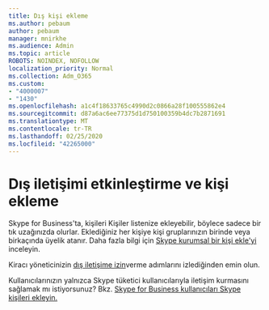 ```yaml
---
title: Dış kişi ekleme
ms.author: pebaum
author: pebaum
manager: mnirkhe
ms.audience: Admin
ms.topic: article
ROBOTS: NOINDEX, NOFOLLOW
localization_priority: Normal
ms.collection: Adm_O365
ms.custom:
- "4000007"
- "1430"
ms.openlocfilehash: a1c4f18633765c4990d2c0866a28f100555862e4
ms.sourcegitcommit: d87a6ac6ee77375d1d750100359b4dc7b2871691
ms.translationtype: MT
ms.contentlocale: tr-TR
ms.lasthandoff: 02/25/2020
ms.locfileid: "42265000"
---
```

# <a name="enable-external-communications-and-add-contacts"></a>Dış iletişimi etkinleştirme ve kişi ekleme

Skype for Business'ta, kişileri Kişiler listenize ekleyebilir, böylece sadece bir tık uzağınızda olurlar. Eklediğiniz her kişiye kişi gruplarınızın birinde veya birkaçında üyelik atanır. Daha fazla bilgi için [Skype kurumsal bir kişi ekle'yi](https://support.office.com/article/add-a-contact-in-skype-for-business-89338023-2adf-4f5c-90b6-f8b6f72fadd1) inceleyin. 

Kiracı yöneticinizin [dış iletişime izin](https://docs.microsoft.com/skypeforbusiness/set-up-skype-for-business-online/allow-users-to-contact-external-skype-for-business-users)verme adımlarını izlediğinden emin olun.

Kullanıcılarınızın yalnızca Skype tüketici kullanıcılarıyla iletişim kurmasını sağlamak mı istiyorsunuz? Bkz. [Skype for Business kullanıcıları Skype kişileri ekleyin.](https://docs.microsoft.com/skypeforbusiness/set-up-skype-for-business-online/let-skype-for-business-users-add-skype-contacts) 